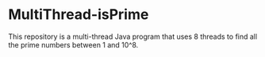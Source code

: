 # MultiThread-isPrime
This repository is a multi-thread Java program that uses 8 threads to find all the prime numbers between 1 and 10^8.
